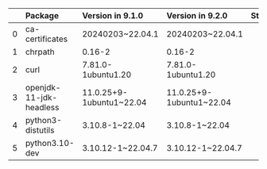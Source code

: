 <!-- markdown-link-check-disable -->

|    | Package                 | Version in 9.1.0         | Version in 9.2.0         | Status   |
|---:|:------------------------|:-------------------------|:-------------------------|:---------|
|  0 | ca-certificates         | 20240203~22.04.1         | 20240203~22.04.1         |          |
|  1 | chrpath                 | 0.16-2                   | 0.16-2                   |          |
|  2 | curl                    | 7.81.0-1ubuntu1.20       | 7.81.0-1ubuntu1.20       |          |
|  3 | openjdk-11-jdk-headless | 11.0.25+9-1ubuntu1~22.04 | 11.0.25+9-1ubuntu1~22.04 |          |
|  4 | python3-distutils       | 3.10.8-1~22.04           | 3.10.8-1~22.04           |          |
|  5 | python3.10-dev          | 3.10.12-1~22.04.7        | 3.10.12-1~22.04.7        |          |
